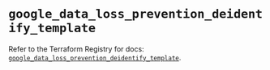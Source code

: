 # `google_data_loss_prevention_deidentify_template`

Refer to the Terraform Registry for docs: [`google_data_loss_prevention_deidentify_template`](https://registry.terraform.io/providers/hashicorp/google/6.11.2/docs/resources/data_loss_prevention_deidentify_template).
